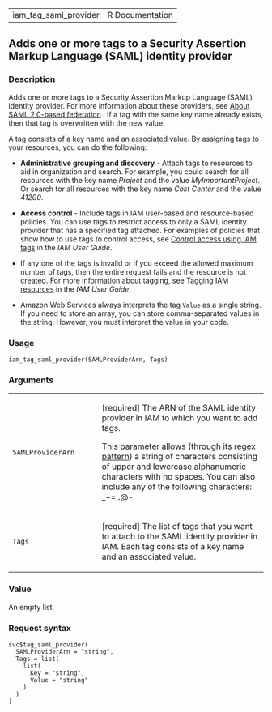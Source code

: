 <table style="width: 100%;">
<tbody>
<tr class="odd">
<td>iam_tag_saml_provider</td>
<td style="text-align: right;">R Documentation</td>
</tr>
</tbody>
</table>

## Adds one or more tags to a Security Assertion Markup Language (SAML) identity provider

### Description

Adds one or more tags to a Security Assertion Markup Language (SAML)
identity provider. For more information about these providers, see
[About SAML 2.0-based
federation](https://docs.aws.amazon.com/IAM/latest/UserGuide/id_roles_providers_saml.html)
. If a tag with the same key name already exists, then that tag is
overwritten with the new value.

A tag consists of a key name and an associated value. By assigning tags
to your resources, you can do the following:

-   **Administrative grouping and discovery** - Attach tags to resources
    to aid in organization and search. For example, you could search for
    all resources with the key name *Project* and the value
    *MyImportantProject*. Or search for all resources with the key name
    *Cost Center* and the value *41200*.

-   **Access control** - Include tags in IAM user-based and
    resource-based policies. You can use tags to restrict access to only
    a SAML identity provider that has a specified tag attached. For
    examples of policies that show how to use tags to control access,
    see [Control access using IAM
    tags](https://docs.aws.amazon.com/IAM/latest/UserGuide/access_tags.html)
    in the *IAM User Guide*.

-   If any one of the tags is invalid or if you exceed the allowed
    maximum number of tags, then the entire request fails and the
    resource is not created. For more information about tagging, see
    [Tagging IAM
    resources](https://docs.aws.amazon.com/IAM/latest/UserGuide/id_tags.html)
    in the *IAM User Guide*.

-   Amazon Web Services always interprets the tag `Value` as a single
    string. If you need to store an array, you can store comma-separated
    values in the string. However, you must interpret the value in your
    code.

### Usage

    iam_tag_saml_provider(SAMLProviderArn, Tags)

### Arguments

<table>
<colgroup>
<col style="width: 35%" />
<col style="width: 65%" />
</colgroup>
<tbody>
<tr class="odd">
<td><code
id="iam_tag_saml_provider_:_SAMLProviderArn">SAMLProviderArn</code></td>
<td><p>[required] The ARN of the SAML identity provider in IAM to which
you want to add tags.</p>
<p>This parameter allows (through its <a
href="https://en.wikipedia.org/wiki/Regex">regex pattern</a>) a string
of characters consisting of upper and lowercase alphanumeric characters
with no spaces. You can also include any of the following characters:
_+=,.@-</p></td>
</tr>
<tr class="even">
<td><code id="iam_tag_saml_provider_:_Tags">Tags</code></td>
<td><p>[required] The list of tags that you want to attach to the SAML
identity provider in IAM. Each tag consists of a key name and an
associated value.</p></td>
</tr>
</tbody>
</table>

### Value

An empty list.

### Request syntax

    svc$tag_saml_provider(
      SAMLProviderArn = "string",
      Tags = list(
        list(
          Key = "string",
          Value = "string"
        )
      )
    )
